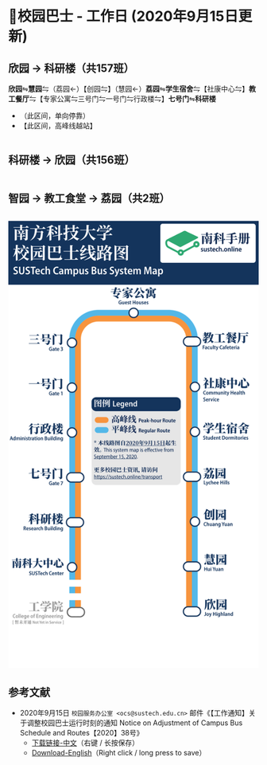 # 🚌校园巴士 - 工作日 (2020年9月15日更新)

## 欣园 → 科研楼（共157班）

**欣园**⇋**慧园**⇋（荔园←）【创园⇋】（慧园←）**荔园**⇋**学生宿舍**⇋【社康中心⇋】**教工餐厅**⇋【专家公寓⇋三号门⇋一号门⇋行政楼⇋】**七号门**⇋**科研楼**

* （此区间，单向停靠）
* 【此区间，高峰线越站】

<ClientOnly>

<div id="bus-table-hl2rb">
    <table class="dataTable" id="work-bus-hl2rb">
    </table>
</div>
</ClientOnly>

## 科研楼 → 欣园（共156班）

<ClientOnly>
<div id="bus-table-rb2hl">
    <table class="dataTable" id="work-bus-rb2hl">
    </table>
</div>
</ClientOnly>


## 智园 → 教工食堂 → 荔园（共2班）

<ClientOnly>
<div id="bus-table-ip2lh">
    <table class="dataTable" id="work-bus-ip2lh">
    </table>
</div>
</ClientOnly>

![线路图](./sustech-bus-system-map-202009.svg)

## 参考文献

* 2020年9月15日 `校园服务办公室 <ocs@sustech.edu.cn>` 邮件《【工作通知】关于调整校园巴士运行时刻的通知 Notice on Adjustment of Campus Bus Schedule and Routes【2020】38号》
    * [下载链接-中文](https://cdn.jsdelivr.net/gh/sustc/sustech-online-ng@master/docs/transport/Campus_Bus_Schedule_2020_09_CN.pdf)（右键 / 长按保存）
    * [Download-English](https://cdn.jsdelivr.net/gh/sustc/sustech-online-ng@master/docs/transport/Campus_Bus_Schedule_2020_09_EN.pdf)（Right click / long press to save）

<script>
  export default {
    mounted () {
function getTime(MinBefore) {
    // 获取x分钟前的时间
    var date = new Date();
    date.setMinutes(date.getMinutes() - MinBefore);
    var h = date.getHours();
    var hour = (h < 10) ? "0" + h : h;
    var m = date.getMinutes();
    var min = (m < 10) ? "0" + m : m;
    return hour + ":" + min;
}

function update_bus_status(bus_time_table) {
    var now_20 = getTime(20);
    var now = getTime(0);
    var now_row_index = 0;
    for (var i = 0, len = bus_time_table.length; i < len; i++) {
        if (bus_time_table[i][0] < now_20) {
            bus_time_table[i][2] = "已到达";
            now_row_index = i;
        } else if (bus_time_table[i][0] < now) {
            bus_time_table[i][2] = "在途中";
        } else {
            bus_time_table[i][2] = "未发车";
        }
    }
    return { "row": now_row_index, "now_table": bus_time_table }
}

// 欣园 → 科研楼
var busdata_hl2rb = [
    ["7:00", "", ""],
    ["7:05", "", ""],
    ["7:10", "", ""],
    ["7:15", "高峰", ""],
    ["7:20", "", ""],
    ["7:23", "高峰", ""],
    ["7:26", "高峰", ""],
    ["7:29", "", ""],
    ["7:32", "高峰", ""],
    ["7:36", "高峰", ""],
    ["7:39", "高峰", ""],
    ["7:42", "高峰", ""],
    ["7:45", "高峰", ""],
    ["7:48", "高峰", ""],
    ["7:51", "高峰", ""],
    ["7:54", "高峰", ""],
    ["7:57", "高峰", ""],
    ["8:00", "", ""],
    ["8:05", "", ""],
    ["8:10", "", ""],
    ["8:15", "", ""],
    ["8:18", "", ""],
    ["8:21", "", ""],
    ["8:24", "", ""],
    ["8:27", "", ""],
    ["8:30", "", ""],
    ["8:35", "", ""],
    ["8:40", "", ""],
    ["8:45", "", ""],
    ["8:48", "", ""],
    ["8:51", "", ""],
    ["8:54", "", ""],
    ["8:57", "", ""],
    ["9:00", "", ""],
    ["9:05", "", ""],
    ["9:10", "", ""],
    ["9:15", "", ""],
    ["9:20", "", ""],
    ["9:25", "", ""],
    ["9:30", "", ""],
    ["9:35", "", ""],
    ["9:40", "", ""],
    ["9:43", "高峰", ""],
    ["9:46", "高峰", ""],
    ["9:50", "", ""],
    ["9:53", "高峰", ""],
    ["9:56", "高峰", ""],
    ["10:00", "", ""],
    ["10:05", "", ""],
    ["10:10", "", ""],
    ["10:15", "", ""],
    ["10:20", "", ""],
    ["10:30", "", ""],
    ["10:40", "", ""],
    ["10:50", "", ""],
    ["11:00", "", ""],
    ["11:10", "", ""],
    ["11:20", "", ""],
    ["11:30", "", ""],
    ["11:35", "", ""],
    ["11:40", "", ""],
    ["11:45", "", ""],
    ["11:50", "", ""],
    ["11:55", "", ""],
    ["12:00", "", ""],
    ["12:05", "高峰", ""],
    ["12:10", "", ""],
    ["12:15", "高峰", ""],
    ["12:20", "", ""],
    ["12:23", "高峰", ""],
    ["12:26", "高峰", ""],
    ["12:30", "", ""],
    ["12:35", "高峰", ""],
    ["12:40", "", ""],
    ["12:50", "", ""],
    ["13:00", "", ""],
    ["13:05", "", ""],
    ["13:10", "", ""],
    ["13:20", "", ""],
    ["13:23", "高峰", ""],
    ["13:26", "高峰", ""],
    ["13:30", "", ""],
    ["13:33", "高峰", ""],
    ["13:36", "高峰", ""],
    ["13:40", "", ""],
    ["13:45", "高峰", ""],
    ["13:50", "", ""],
    ["13:55", "高峰", ""],
    ["14:00", "", ""],
    ["14:10", "", ""],
    ["14:20", "", ""],
    ["14:30", "", ""],
    ["14:40", "", ""],
    ["14:50", "", ""],
    ["15:00", "", ""],
    ["15:10", "", ""],
    ["15:20", "", ""],
    ["15:30", "", ""],
    ["15:35", "", ""],
    ["15:40", "高峰", ""],
    ["15:50", "", ""],
    ["15:53", "高峰", ""],
    ["15:56", "高峰", ""],
    ["16:00", "", ""],
    ["16:05", "高峰", ""],
    ["16:10", "", ""],
    ["16:20", "", ""],
    ["16:30", "", ""],
    ["16:40", "", ""],
    ["16:50", "", ""],
    ["17:00", "", ""],
    ["17:10", "", ""],
    ["17:15", "", ""],
    ["17:20", "", ""],
    ["17:23", "", ""],
    ["17:26", "", ""],
    ["17:30", "", ""],
    ["17:33", "", ""],
    ["17:36", "", ""],
    ["17:40", "", ""],
    ["17:43", "", ""],
    ["17:46", "", ""],
    ["17:50", "", ""],
    ["17:53", "", ""],
    ["17:56", "", ""],
    ["18:00", "", ""],
    ["18:03", "", ""],
    ["18:06", "", ""],
    ["18:10", "", ""],
    ["18:13", "", ""],
    ["18:16", "", ""],
    ["18:20", "", ""],
    ["18:23", "高峰", ""],
    ["18:26", "高峰", ""],
    ["18:30", "", ""],
    ["18:35", "", ""],
    ["18:40", "", ""],
    ["18:45", "", ""],
    ["18:50", "", ""],
    ["18:55", "", ""],
    ["19:00", "", ""],
    ["19:10", "", ""],
    ["19:20", "", ""],
    ["19:30", "", ""],
    ["19:40", "", ""],
    ["19:50", "", ""],
    ["20:00", "", ""],
    ["20:15", "", ""],
    ["20:30", "", ""],
    ["20:45", "", ""],
    ["21:00", "", ""],
    ["21:20", "", ""],
    ["21:40", "", ""],
    ["22:00", "", ""],
    ["22:15", "", ""],
    ["22:30", "", ""],
    ["22:40", "", ""],
];

// 科研楼 → 欣园
var busdata_rb2hl = [
    ["7:20", "", ""],
    ["7:25", "", ""],
    ["7:30", "", ""],
    ["7:35", "高峰", ""],
    ["7:40", "", ""],
    ["7:43", "高峰", ""],
    ["7:46", "", ""],
    ["7:50", "", ""],
    ["7:55", "高峰", ""],
    ["8:00", "", ""],
    ["8:05", "", ""],
    ["8:10", "", ""],
    ["8:13", "", ""],
    ["8:16", "", ""],
    ["8:20", "", ""],
    ["8:22", "", ""],
    ["8:25", "", ""],
    ["8:28", "", ""],
    ["8:32", "", ""],
    ["8:34", "", ""],
    ["8:36", "", ""],
    ["8:38", "", ""],
    ["8:42", "", ""],
    ["8:45", "", ""],
    ["8:48", "", ""],
    ["8:51", "", ""],
    ["8:54", "", ""],
    ["8:57", "", ""],
    ["9:00", "", ""],
    ["9:03", "", ""],
    ["9:06", "", ""],
    ["9:10", "", ""],
    ["9:15", "", ""],
    ["9:20", "", ""],
    ["9:25", "", ""],
    ["9:30", "", ""],
    ["9:35", "", ""],
    ["9:40", "", ""],
    ["9:45", "", ""],
    ["9:50", "", ""],
    ["9:53", "高峰", ""],
    ["9:56", "高峰", ""],
    ["10:00", "", ""],
    ["10:03", "高峰", ""],
    ["10:06", "高峰", ""],
    ["10:10", "", ""],
    ["10:15", "", ""],
    ["10:20", "", ""],
    ["10:30", "", ""],
    ["10:40", "", ""],
    ["10:45", "", ""],
    ["10:50", "", ""],
    ["11:00", "", ""],
    ["11:10", "", ""],
    ["11:20", "", ""],
    ["11:30", "", ""],
    ["11:35", "", ""],
    ["11:40", "", ""],
    ["11:45", "", ""],
    ["11:50", "", ""],
    ["11:55", "", ""],
    ["12:00", "", ""],
    ["12:05", "高峰", ""],
    ["12:10", "", ""],
    ["12:13", "高峰", ""],
    ["12:16", "高峰", ""],
    ["12:20", "", ""],
    ["12:25", "高峰", ""],
    ["12:30", "", ""],
    ["12:33", "高峰", ""],
    ["12:36", "高峰", ""],
    ["12:40", "", ""],
    ["12:45", "", ""],
    ["12:50", "高峰", ""],
    ["12:55", "", ""],
    ["13:00", "", ""],
    ["13:05", "", ""],
    ["13:10", "", ""],
    ["13:15", "", ""],
    ["13:20", "", ""],
    ["13:25", "", ""],
    ["13:35", "", ""],
    ["13:40", "", ""],
    ["13:45", "高峰", ""],
    ["13:50", "", ""],
    ["13:53", "高峰", ""],
    ["13:56", "高峰", ""],
    ["14:00", "", ""],
    ["14:05", "", ""],
    ["14:10", "", ""],
    ["14:15", "高峰", ""],
    ["14:20", "", ""],
    ["14:30", "", ""],
    ["14:40", "", ""],
    ["14:50", "", ""],
    ["15:00", "", ""],
    ["15:10", "", ""],
    ["15:20", "", ""],
    ["15:30", "", ""],
    ["15:40", "", ""],
    ["15:45", "", ""],
    ["15:50", "高峰", ""],
    ["15:55", "", ""],
    ["16:00", "", ""],
    ["16:03", "高峰", ""],
    ["16:06", "高峰", ""],
    ["16:10", "", ""],
    ["16:20", "", ""],
    ["16:30", "", ""],
    ["16:40", "", ""],
    ["16:50", "", ""],
    ["17:00", "", ""],
    ["17:10", "", ""],
    ["17:15", "", ""],
    ["17:20", "", ""],
    ["17:25", "", ""],
    ["17:30", "", ""],
    ["17:35", "", ""],
    ["17:40", "", ""],
    ["17:45", "", ""],
    ["17:50", "", ""],
    ["17:55", "", ""],
    ["18:00", "", ""],
    ["18:05", "高峰", ""],
    ["18:10", "", ""],
    ["18:13", "高峰", ""],
    ["18:16", "高峰", ""],
    ["18:20", "", ""],
    ["18:23", "", ""],
    ["18:26", "高峰", ""],
    ["18:30", "", ""],
    ["18:35", "", ""],
    ["18:40", "高峰", ""],
    ["18:50", "", ""],
    ["19:00", "", ""],
    ["19:10", "", ""],
    ["19:20", "", ""],
    ["19:30", "", ""],
    ["19:40", "", ""],
    ["19:50", "", ""],
    ["20:00", "", ""],
    ["20:20", "", ""],
    ["20:40", "", ""],
    ["20:55", "高峰", ""],
    ["21:00", "", ""],
    ["21:03", "高峰", ""],
    ["21:10", "", ""],
    ["21:20", "", ""],
    ["21:40", "", ""],
    ["21:53", "高峰", ""],
    ["21:56", "高峰", ""],
    ["22:00", "", ""],
    ["22:10", "高峰", ""],
    ["22:30", "", ""],
    ["22:45", "", ""],
    ["23:00", "", ""],
];

// 智园 → 教工食堂
var busdata_ip2lh = [
    ["11:50", "", ""],
    ["17:45", "", ""],
];


function build_all_table() {
    if ($.fn.DataTable.isDataTable('#hl2rb')) {
        return;
    }

    var dtb_config = {
        scrollY: 300,
        paging: false,
        searching: false,
        bFilter: false,
        info: false,
        columns: [
            { title: "发车时间" },
            { title: "平时/高峰", "orderable": false },
            { title: "状态", "orderable": false },
        ],
        rowCallback: function (row, data, index) {
            if (data[2] == "已到达") {
                $('td', row).css('background-color', '#003f43'); // SUSTech dark green
                $('td', row).css('color', '#FFFFFF');
            }
            else if (data[2] == "未发车") {
                $('td', row).css('background-color', '#FFFFFF'); // SUSTech dark green
                $('td', row).css('color', '#2c3e50');
            }            
            else if (data[2] == "在途中") {
                $('td', row).css('background-color', '#ed6c00'); // SUSTech orange
                $('td', row).each(function () {
                    $(this).html('<b>' + $(this).text() + '</b>');
                });
            }
        }
    }
    
    // high land - research building
    var tmp = update_bus_status(busdata_hl2rb);
    busdata_hl2rb = tmp.now_table;
    var now_bus_row_hl2rb = tmp.row;
    var ins_table_hl2rb = $('#work-bus-hl2rb').DataTable($.extend(true, { data: busdata_hl2rb }, dtb_config));
    var now_bus_offset = $(ins_table_hl2rb.row(Math.min(now_bus_row_hl2rb, busdata_hl2rb.length)).node()).offset().top - $(ins_table_hl2rb.row(0).node()).offset().top;
    $("#bus-table-hl2rb .dataTables_scrollBody").scrollTop(now_bus_offset);
    
    // research building - high land
    var tmp = update_bus_status(busdata_rb2hl);
    busdata_rb2hl = tmp.now_table;
    var now_bus_row_rb2hl = tmp.row;
    var ins_table_rb2hl = $('#work-bus-rb2hl').DataTable($.extend(true, { data: busdata_rb2hl }, dtb_config));
    var now_bus_offset = $(ins_table_rb2hl.row(Math.min(now_bus_row_rb2hl, busdata_rb2hl.length)).node()).offset().top - $(ins_table_rb2hl.row(0).node()).offset().top;
    $("#bus-table-rb2hl .dataTables_scrollBody").scrollTop(now_bus_offset);
    
    // i park - lychee hill
    var tmp = update_bus_status(busdata_ip2lh);
    busdata_ip2lh = tmp.now_table;
    var now_bus_row_ip2lh = tmp.row;
    var ins_table_ip2lh = $('#work-bus-ip2lh').DataTable($.extend(true, { data: busdata_ip2lh }, dtb_config));
    var now_bus_offset = $(ins_table_ip2lh.row(Math.min(now_bus_row_ip2lh, busdata_ip2lh.length)).node()).offset().top - $(ins_table_ip2lh.row(0).node()).offset().top;
    $("#bus-table-ip2lh .dataTables_scrollBody").scrollTop(now_bus_offset);
}

document.addEventListener('DOMContentLoaded', build_all_table, false);

$(document).ready(function () {
    build_all_table();
});
    }
  }
</script>
